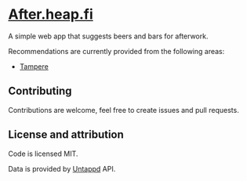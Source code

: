 # [After.heap.fi](http://after.heap.fi/)

A simple web app that suggests beers and bars for afterwork.

Recommendations are currently provided from the following areas:

- [Tampere](https://www.freemaptools.com/radius-around-point.htm?clat=61.4981&clng=23.7608&r=2&fs=true&lc=4444ff&lw=3&fc=ddddff&nomoreradius=true)

## Contributing

Contributions are welcome, feel free to create issues and pull requests.

## License and attribution

Code is licensed MIT.

Data is provided by [Untappd](https://untappd.com/) API.
